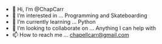 - 👋 Hi, I’m @ChapCarr 
- 👀 I’m interested in ... Programming and Skateboarding  
- 🌱 I’m currently learning ... Python
- 💞️ I’m looking to collaborate on ... Anything I can help with
- 📫 How to reach me ... chapellcarr@gmail.com

<!---
ChapCarr/ChapCarr is a ✨ special ✨ repository because its `README.md` (this file) appears on your GitHub profile.
You can click the Preview link to take a look at your changes.
--->
